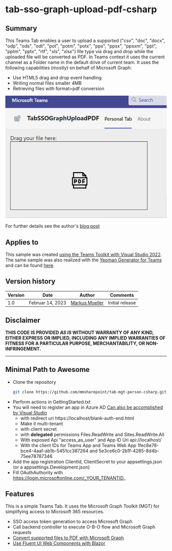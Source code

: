 # tab-sso-graph-upload-pdf-csharp

## Summary
This Teams Tab enables a user to upload a supported ("csv", "doc", "docx", "odp", "ods", "odt", "pot", "potm", "potx", "pps", "ppsx", "ppsxm", "ppt", "pptm", "pptx", "rtf", "xls", "xlsx") file type via drag and drop while the uploaded file will be converted as PDF.
In Teams context it uses the current channel as a Folder name in the default drive of current team.
It uses the following capabilities (mostly) on behalf of Microsoft Graph:
* Use HTML5 drag and drop event handling
* Writing normal files smaller 4MB
* Retrieving files with format=pdf conversion

![File upload and PDF conversion](TabSSOGraphUploadPDF/assets/01UploadProcess.gif)

For further details see the author's [blog post](https://mmsharepoint.wordpress.com/)

## Applies to

This sample was created [using the Teams Toolkit with Visual Studio 2022](https://learn.microsoft.com/en-us/microsoftteams/platform/toolkit/teams-toolkit-fundamentals?pivots=visual-studio&WT.mc_id=M365-MVP-5004617). The same sample was also realized with the [Yeoman Generator for Teams](https://github.com/pnp/generator-teams) and can be found [here](https://github.com/mmsharepoint/tab-sso-graph-upload-as-pdf).

## Version history

Version|Date|Author|Comments
-------|----|--------|--------
1.0|Februar 14, 2023|[Markus Moeller](http://www.twitter.com/moeller2_0)|Initial release

## Disclaimer

**THIS CODE IS PROVIDED *AS IS* WITHOUT WARRANTY OF ANY KIND, EITHER EXPRESS OR IMPLIED, INCLUDING ANY IMPLIED WARRANTIES OF FITNESS FOR A PARTICULAR PURPOSE, MERCHANTABILITY, OR NON-INFRINGEMENT.**

---
## Minimal Path to Awesome
- Clone the repository
    ```bash
    git clone https://github.com/mmsharepoint/tab-mgt-person-csharp.git
- Perform actions in GettingStarted.txt
- You will need to register an app in Azure AD [Can also be accomplished by Visual Studio](https://learn.microsoft.com/en-us/microsoftteams/platform/toolkit/add-single-sign-on?pivots=visual-studio&WT.mc_id=M365-MVP-5004617#add-sso-to-teams-app-for-visual-studio)
  - with redirect uri https://localhost/blank-auth-end.html
  - Make it multi-tenant
  - with client secret
  - with **delegated** permissions Files.ReadWrite and Sites.ReadWrite.All
  - With exposed Api "access_as_user" and App ID Uri api://localhost/<App ID>
  - With the client IDs for Teams App and Teams Web App 1fec8e78-bce4-4aaf-ab1b-5451cc387264 and 5e3ce6c0-2b1f-4285-8d4b-75ee78787346
- Add the app registration ClientId, ClientSecret to your appsettings.json (or a appsettings.Development.json)
- Fill OAuthAuthority with https://login.microsoftonline.com/_YOUR_TENANTID_

## Features
This is a simple Teams Tab. It uses the Microsoft Graph Toolkit (MGT) for simplifying access to Microsoft 365 resources.
* SSO access token generation to access Microsoft Graph
* Call backend controller to execute O-B-O flow and Microsoft Graph requests
* [Convert supported files to PDF with Microsoft Graph](https://learn.microsoft.com/en-us/graph/api/driveitem-get-content-format?view=graph-rest-1.0&tabs=http&WT.mc_id=M365-MVP-5004617)
* [Use Fluent UI Web Components with Blazor](https://learn.microsoft.com/en-us/fluent-ui/web-components/integrations/blazor?WT.mc_id=M365-MVP-5004617)

